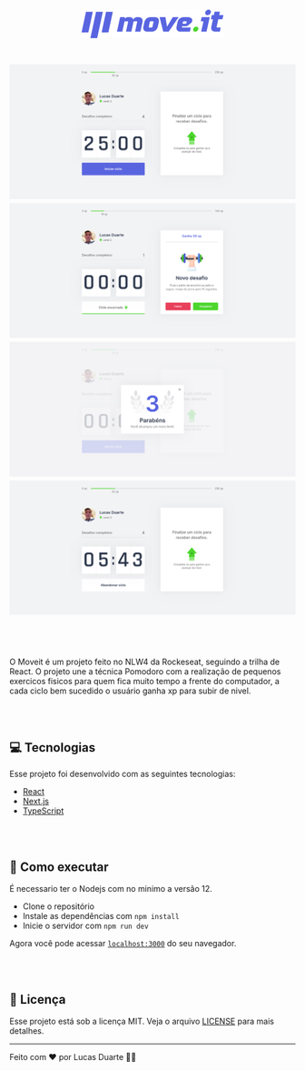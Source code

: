 <h1 align="center">
  <img alt="move.it" title="move.it" src=".github/logo.png" />
</h1>

<h1 align="center">
<img src=".github/photo-3.png" width="600" alt="Layout photo">
<img src=".github/photo-1.png" width="600" alt="Layout photo">
<img src=".github/photo-2.png" width="600" alt="Layout photo">
<img src=".github/photo-4.png" width="600" alt="Layout photo">
</h1>

<br>
<br>

O Moveit é um projeto feito no NLW4 da Rockeseat, seguindo a trilha de React. O projeto une a técnica Pomodoro com a realização de pequenos exercicos fisicos para quem fica muito tempo a frente do computador, a cada ciclo bem sucedido o usuário ganha xp para subir de nivel.

<br>
<br>

## 💻 Tecnologias

Esse projeto foi desenvolvido com as seguintes tecnologias:

- [React](https://reactjs.org)
- [Next.js](https://nextjs.org/)
- [TypeScript](https://www.typescriptlang.org/)

<br>
<br>

## 🚀 Como executar

É necessario ter o Nodejs com no minimo a versão 12.

- Clone o repositório
- Instale as dependências com `npm install`
- Inicie o servidor com `npm run dev`

Agora você pode acessar [`localhost:3000`](http://localhost:3000) do seu navegador.

<br>
<br>


## 📄 Licença

Esse projeto está sob a licença MIT. Veja o arquivo [LICENSE](LICENSE.md) para mais detalhes.

---

Feito com ♥ por Lucas Duarte 👋🏻 